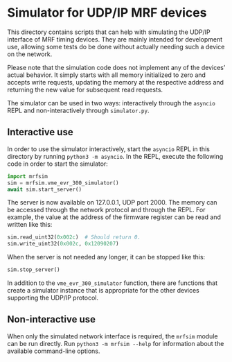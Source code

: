 Simulator for UDP/IP MRF devices
================================

This directory contains scripts that can help with simulating the UDP/IP
interface of MRF timing devices.  They are mainly intended for development use,
allowing some tests do be done without actually needing such a device on the
network.

Please note that the simulation code does not implement any of the devices’
actual behavior. It simply starts with all memory initialized to zero and
accepts write requests, updating the memory at the respective address and
returning the new value for subsequent read requests.

The simulator can be used in two ways: interactively through the `asyncio` REPL
and non-interactively through `simulator.py`.

## Interactive use

In order to use the simulator interactively, start the `asyncio` REPL in this
directory by running `python3 -m asyncio`. In the REPL, execute the following
code in order to start the simulator:

```py
import mrfsim
sim = mrfsim.vme_evr_300_simulator()
await sim.start_server()
```

The server is now available on 127.0.0.1, UDP port 2000. The memory can be
accessed through the network protocol and through the REPL. For example, the
value at the address of the firmware register can be read and written like
this:

```py
sim.read_uint32(0x002c)  # Should return 0.
sim.write_uint32(0x002c, 0x12090207)
```

When the server is not needed any longer, it can be stopped like this:

```py
sim.stop_server()
```

In addition to the `vme_evr_300_simulator` function, there are functions that
create a simulator instance that is appropriate for the other devices
supporting the UDP/IP protocol.

## Non-interactive use

When only the simulated network interface is required, the `mrfsim` module can
be run directly. Run `python3 -m mrfsim --help` for information about the
available command-line options.
